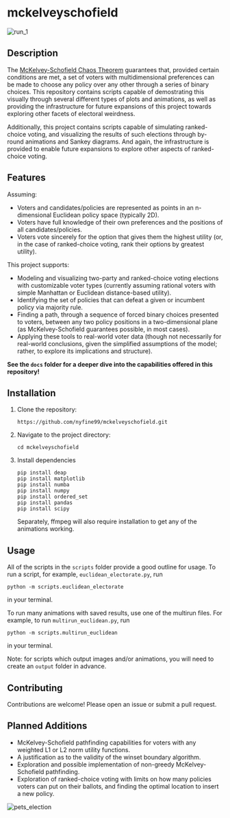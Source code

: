 # mckelveyschofield

![run_1](https://github.com/user-attachments/assets/02606108-7236-42b9-b1e4-841a8c6247be)

## Description

The [McKelvey-Schofield Chaos Theorem](https://en.wikipedia.org/wiki/McKelvey%E2%80%93Schofield_chaos_theorem) guarantees that, provided certain conditions are met, a set of voters with multidimensional preferences can be made to choose any policy over any other through a series of binary choices. This repository contains scripts capable of demostrating this visually through several different types of plots and animations, as well as providing the infrastructure for future expansions of this project towards exploring other facets of electoral weirdness.

Additionally, this project contains scripts capable of simulating ranked-choice voting, and visualizing the results of such elections through by-round animations and Sankey diagrams. And again, the infrastructure is provided to enable future expansions to explore other aspects of ranked-choice voting.

## Features

Assuming:
- Voters and candidates/policies are represented as points in an n-dimensional Euclidean policy space (typically 2D).
- Voters have full knowledge of their own preferences and the positions of all candidates/policies.
- Voters vote sincerely for the option that gives them the highest utility (or, in the case of ranked-choice voting, rank their options by greatest utility).

This project supports:
- Modeling and visualizing two-party and ranked-choice voting elections with customizable voter types (currently assuming rational voters with simple Manhattan or Euclidean distance-based utility).
- Identifying the set of policies that can defeat a given or incumbent policy via majority rule.
- Finding a path, through a sequence of forced binary choices presented to voters, between any two policy positions in a two-dimensional plane (as McKelvey-Schofield guarantees possible, in most cases).
- Applying these tools to real-world voter data (though not necessarily for real-world conclusions, given the simplified assumptions of the model; rather, to explore its implications and structure).

**See the `docs` folder for a deeper dive into the capabilities offered in this repository!**

## Installation

1. Clone the repository:
   ```
   https://github.com/nyfine99/mckelveyschofield.git
   ```
2. Navigate to the project directory:
   ```
   cd mckelveyschofield
   ```
3. Install dependencies
   ```
   pip install deap
   pip install matplotlib
   pip install numba
   pip install numpy
   pip install ordered_set
   pip install pandas
   pip install scipy
   ```
   
   Separately, ffmpeg will also require installation to get any of the animations working.

## Usage

All of the scripts in the `scripts` folder provide a good outline for usage. To run a script, for example, `euclidean_electorate.py`, run

`python -m scripts.euclidean_electorate` 

in your terminal.

To run many animations with saved results, use one of the multirun files. For example, to run `multirun_euclidean.py`, run

`python -m scripts.multirun_euclidean`

in your terminal.

Note: for scripts which output images and/or animations, you will need to create an `output` folder in advance.

## Contributing

Contributions are welcome! Please open an issue or submit a pull request.

## Planned Additions

- McKelvey-Schofield pathfinding capabilities for voters with any weighted L1 or L2 norm utility functions.
- A justification as to the validity of the winset boundary algorithm.
- Exploration and possible implementation of non-greedy McKelvey-Schofield pathfinding.
- Exploration of ranked-choice voting with limits on how many policies voters can put on their ballots, and finding the optimal location to insert a new policy.

![pets_election](https://github.com/user-attachments/assets/66834c4c-b68e-4000-953d-8683cc284afe)
